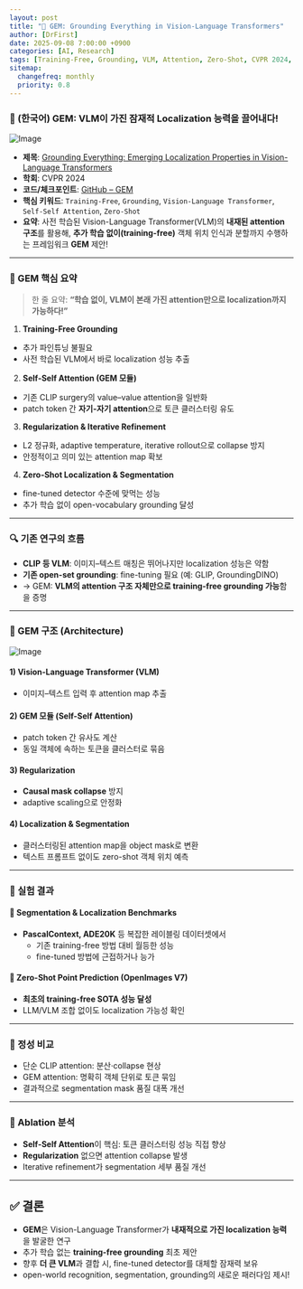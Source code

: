 ```yaml
---
layout: post
title: "📍 GEM: Grounding Everything in Vision-Language Transformers"
author: [DrFirst]
date: 2025-09-08 7:00:00 +0900
categories: [AI, Research]
tags: [Training-Free, Grounding, VLM, Attention, Zero-Shot, CVPR 2024, Segmentation, CVPR]
sitemap:
  changefreq: monthly
  priority: 0.8
---
```


### 📍 (한국어) GEM: VLM이 가진 잠재적 Localization 능력을 끌어내다!  

![Image](https://github.com/user-attachments/assets/99aa1122-aaaa-4bbb-cccc-ddddeeee1111)

* **제목**: [Grounding Everything: Emerging Localization Properties in Vision-Language Transformers](https://arxiv.org/pdf/2312.00878)  
* **학회**: CVPR 2024  
* **코드/체크포인트**: [GitHub – GEM](https://github.com/WalBouss/GEM)  
* **핵심 키워드**: `Training-Free`, `Grounding`, `Vision-Language Transformer`, `Self-Self Attention`, `Zero-Shot`  
* **요약**: 사전 학습된 Vision-Language Transformer(VLM)의 **내재된 attention 구조**를 활용해, **추가 학습 없이(training-free)** 객체 위치 인식과 분할까지 수행하는 프레임워크 **GEM** 제안!  

---

### 🚀 GEM 핵심 요약

> 한 줄 요약: **“학습 없이, VLM이 본래 가진 attention만으로 localization까지 가능하다!”**

1) **Training-Free Grounding**  
- 추가 파인튜닝 불필요  
- 사전 학습된 VLM에서 바로 localization 성능 추출  

2) **Self-Self Attention (GEM 모듈)**  
- 기존 CLIP surgery의 value–value attention을 일반화  
- patch token 간 **자기-자기 attention**으로 토큰 클러스터링 유도  

3) **Regularization & Iterative Refinement**  
- L2 정규화, adaptive temperature, iterative rollout으로 collapse 방지  
- 안정적이고 의미 있는 attention map 확보  

4) **Zero-Shot Localization & Segmentation**  
- fine-tuned detector 수준에 맞먹는 성능  
- 추가 학습 없이 open-vocabulary grounding 달성  

---

### 🔍 기존 연구의 흐름  

- **CLIP 등 VLM**: 이미지–텍스트 매칭은 뛰어나지만 localization 성능은 약함  
- **기존 open-set grounding**: fine-tuning 필요 (예: GLIP, GroundingDINO)  
- → GEM: **VLM의 attention 구조 자체만으로 training-free grounding 가능**함을 증명  

---

### 🧱 GEM 구조 (Architecture)

![Image](https://github.com/user-attachments/assets/77bbccdd-eeee-4444-aaaa-555566667777)

#### 1) Vision-Language Transformer (VLM)  
- 이미지–텍스트 입력 후 attention map 추출  

#### 2) GEM 모듈 (Self-Self Attention)  
- patch token 간 유사도 계산  
- 동일 객체에 속하는 토큰을 클러스터로 묶음  

#### 3) Regularization  
- **Causal mask collapse** 방지  
- adaptive scaling으로 안정화  

#### 4) Localization & Segmentation  
- 클러스터링된 attention map을 object mask로 변환  
- 텍스트 프롬프트 없이도 zero-shot 객체 위치 예측  

---

### 🧪 실험 결과  

#### 🎯 Segmentation & Localization Benchmarks  
- **PascalContext, ADE20K** 등 복잡한 레이블링 데이터셋에서  
  - 기존 training-free 방법 대비 월등한 성능  
  - fine-tuned 방법에 근접하거나 능가  

#### 🎯 Zero-Shot Point Prediction (OpenImages V7)  
- **최초의 training-free SOTA 성능 달성**  
- LLM/VLM 조합 없이도 localization 가능성 확인  

---

### 👀 정성 비교  

- 단순 CLIP attention: 분산·collapse 현상  
- GEM attention: 명확히 객체 단위로 토큰 묶임  
- 결과적으로 segmentation mask 품질 대폭 개선  

---

### 🧪 Ablation 분석  

- **Self-Self Attention**이 핵심: 토큰 클러스터링 성능 직접 향상  
- **Regularization** 없으면 attention collapse 발생  
- Iterative refinement가 segmentation 세부 품질 개선  

---

## ✅ 결론  

- **GEM**은 Vision-Language Transformer가 **내재적으로 가진 localization 능력**을 발굴한 연구  
- 추가 학습 없는 **training-free grounding** 최초 제안  
- 향후 **더 큰 VLM**과 결합 시, fine-tuned detector를 대체할 잠재력 보유  
- open-world recognition, segmentation, grounding의 새로운 패러다임 제시!  
